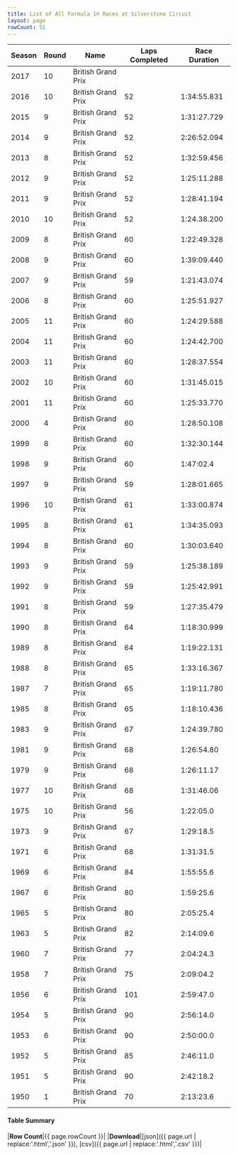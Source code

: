 ```yaml
---
title: List of All Formula 1® Races at Silverstone Circuit
layout: page
rowCount: 51
---
```


| Season | Round | Name | Laps Completed | Race Duration |
|--|--|--|--|--|
| 2017 | 10 | British Grand Prix |   |   |
| 2016 | 10 | British Grand Prix | 52 | 1:34:55.831 |
| 2015 | 9 | British Grand Prix | 52 | 1:31:27.729 |
| 2014 | 9 | British Grand Prix | 52 | 2:26:52.094 |
| 2013 | 8 | British Grand Prix | 52 | 1:32:59.456 |
| 2012 | 9 | British Grand Prix | 52 | 1:25:11.288 |
| 2011 | 9 | British Grand Prix | 52 | 1:28:41.194 |
| 2010 | 10 | British Grand Prix | 52 | 1:24.38.200 |
| 2009 | 8 | British Grand Prix | 60 | 1:22:49.328 |
| 2008 | 9 | British Grand Prix | 60 | 1:39:09.440 |
| 2007 | 9 | British Grand Prix | 59 | 1:21:43.074 |
| 2006 | 8 | British Grand Prix | 60 | 1:25:51.927 |
| 2005 | 11 | British Grand Prix | 60 | 1:24:29.588 |
| 2004 | 11 | British Grand Prix | 60 | 1:24:42.700 |
| 2003 | 11 | British Grand Prix | 60 | 1:28:37.554 |
| 2002 | 10 | British Grand Prix | 60 | 1:31:45.015 |
| 2001 | 11 | British Grand Prix | 60 | 1:25:33.770 |
| 2000 | 4 | British Grand Prix | 60 | 1:28:50.108 |
| 1999 | 8 | British Grand Prix | 60 | 1:32:30.144 |
| 1998 | 9 | British Grand Prix | 60 | 1:47:02.4 |
| 1997 | 9 | British Grand Prix | 59 | 1:28:01.665 |
| 1996 | 10 | British Grand Prix | 61 | 1:33:00.874 |
| 1995 | 8 | British Grand Prix | 61 | 1:34:35.093 |
| 1994 | 8 | British Grand Prix | 60 | 1:30:03.640 |
| 1993 | 9 | British Grand Prix | 59 | 1:25:38.189 |
| 1992 | 9 | British Grand Prix | 59 | 1:25:42.991 |
| 1991 | 8 | British Grand Prix | 59 | 1:27:35.479 |
| 1990 | 8 | British Grand Prix | 64 | 1:18:30.999 |
| 1989 | 8 | British Grand Prix | 64 | 1:19:22.131 |
| 1988 | 8 | British Grand Prix | 65 | 1:33:16.367 |
| 1987 | 7 | British Grand Prix | 65 | 1:19:11.780 |
| 1985 | 8 | British Grand Prix | 65 | 1:18:10.436 |
| 1983 | 9 | British Grand Prix | 67 | 1:24:39.780 |
| 1981 | 9 | British Grand Prix | 68 | 1:26:54.80 |
| 1979 | 9 | British Grand Prix | 68 | 1:26:11.17 |
| 1977 | 10 | British Grand Prix | 68 | 1:31:46.06 |
| 1975 | 10 | British Grand Prix | 56 | 1:22:05.0 |
| 1973 | 9 | British Grand Prix | 67 | 1:29:18.5 |
| 1971 | 6 | British Grand Prix | 68 | 1:31:31.5 |
| 1969 | 6 | British Grand Prix | 84 | 1:55:55.6 |
| 1967 | 6 | British Grand Prix | 80 | 1:59:25.6 |
| 1965 | 5 | British Grand Prix | 80 | 2:05:25.4 |
| 1963 | 5 | British Grand Prix | 82 | 2:14:09.6 |
| 1960 | 7 | British Grand Prix | 77 | 2:04:24.3 |
| 1958 | 7 | British Grand Prix | 75 | 2:09:04.2 |
| 1956 | 6 | British Grand Prix | 101 | 2:59:47.0 |
| 1954 | 5 | British Grand Prix | 90 | 2:56:14.0 |
| 1953 | 6 | British Grand Prix | 90 | 2:50:00.0 |
| 1952 | 5 | British Grand Prix | 85 | 2:46:11.0 |
| 1951 | 5 | British Grand Prix | 90 | 2:42:18.2 |
| 1950 | 1 | British Grand Prix | 70 | 2:13:23.6 |

#### Table Summary

|**Row Count**|{{ page.rowCount }}|
|**Download**|[json]({{ page.url | replace:'.html','.json' }}), [csv]({{ page.url | replace:'.html','.csv' }})|
